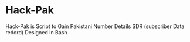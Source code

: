 # Hack-Pak
Hack-Pak is Script to Gain Pakistani Number Details SDR (subscriber Data redord) Designed In Bash 
